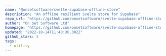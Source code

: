 ```yaml
---
name: "@onsetsoftware/svelte-supabase-offline-store"
description: "An offline resilient Svelte store for Supabase"
repo_url: "https://github.com/onsetsoftware/svelte-supabase-offline-store"
author: "On Set Software Ltd"
homepage: "https://github.com/onsetsoftware/svelte-supabase-offline-store#readme"
updated: "2022-10-14T11:48:36.302Z"
github_stars: 3
tags: 
  - utility
---
```

